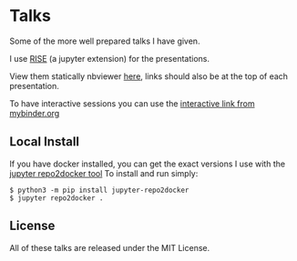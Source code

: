 # Talks

Some of the more well prepared talks I have given.

I use [RISE](https://github.com/damianavila/RISE) (a jupyter extension) for the presentations.

View them statically nbviewer [here](https://nbviewer.jupyter.org/github/lutostag/talks/tree/master/), links should also be at the top of each presentation.

To have interactive sessions you can use the [interactive link from mybinder.org](https://mybinder.org/v2/gh/lutostag/talks/master)

## Local Install
If you have docker installed, you can get the exact versions I use with the [jupyter repo2docker tool](https://repo2docker.readthedocs.io)
To install and run simply:
```console
$ python3 -m pip install jupyter-repo2docker
$ jupyter repo2docker .
```

## License
All of these talks are released under the MIT License.
